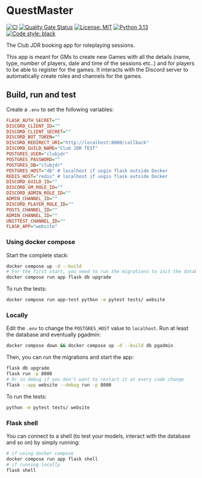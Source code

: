 # QuestMaster

[![CI](https://github.com/Club-JDR/questmaster/actions/workflows/ci.yml/badge.svg?branch=main)](https://github.com/Club-JDR/questmaster/actions/workflows/ci.yml)
[![Quality Gate Status](https://sonarcloud.io/api/project_badges/measure?project=Club-JDR_questmaster&metric=alert_status)](https://sonarcloud.io/dashboard?id=Club-JDR_questmaster)
[![License: MIT](https://img.shields.io/badge/License-MIT-yellow.svg)](https://opensource.org/licenses/MIT)
[![Python 3.13](https://img.shields.io/badge/python-3.13-blue.svg)](https://www.python.org/downloads/)
[![Code style: black](https://img.shields.io/badge/code%20style-black-000000.svg)](https://github.com/ambv/black)

The Club JDR booking app for roleplaying sessions.

This app is meant for GMs to create new Games with all the details (name, type, number of players, date and time of the sessions etc..) and for players to be able to register for the games. It interacts with the Discord server to automatically create roles and channels for the games.

## Build, run and test

Create a `.env` to set the following variables:

```ini
FLASK_AUTH_SECRET=""
DISCORD_CLIENT_ID=""
DISCORD_CLIENT_SECRET=""
DISCORD_BOT_TOKEN=""
DISCORD_REDIRECT_URI="http://localhost:8000/callback"
DISCORD_GUILD_NAME="Club JDR TEST"
POSTGRES_USER="clubjdr"
POSTGRES_PASSWORD=""
POSTGRES_DB="clubjdr"
POSTGRES_HOST="db" # localhost if usgin flask outside Docker
REDIS_HOST="redis" # localhost if usgin flask outside Docker
DISCORD_GUILD_ID=""
DISCORD_GM_ROLE_ID=""
DISCORD_ADMIN_ROLE_ID=""
ADMIN_CHANNEL_ID="" 
DISCORD_PLAYER_ROLE_ID=""
POSTS_CHANNEL_ID=""
ADMIN_CHANNEL_ID=""
UNITTEST_CHANNEL_ID=""
FLASK_APP="website"
```

### Using docker compose

Start the complete stack:

```sh
docker compose up -d --build
# For the first start, you need to run the migrations to init the database:
docker compose run app flask db upgrade
```

To run the tests:

```sh
docker compose run app-test python -m pytest tests/ website
```

### Locally

Edit the `.env` to change the `POSTGRES_HOST` value to `localhost`.
Run at least the database and eventually pgadmin:

```sh
docker compose down && docker compose up -d --build db pgadmin
```

Then, you can run the migrations and start the app:

```sh
flask db upgrade
flask run -p 8000
# Or in debug if you don't want to restart it at every code change
flask --app website --debug run -p 8000
```

To run the tests:

```sh
python -m pytest tests/ website
```

### Flask shell

You can connect to a shell (to test your models, interact with the database and so on) by simply running:

```sh
# if using docker compose
docker compose run app flask shell
# if running locally
flask shell
```
